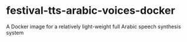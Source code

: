 # festival-tts-arabic-voices-docker
A Docker image for a relatively light-weight full Arabic speech synthesis system
